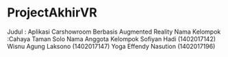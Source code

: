 # ProjectAkhirVR
Judul : Aplikasi Carshowroom Berbasis Augmented Reality
Nama Kelompok :Cahaya Taman Solo
Nama Anggota Kelompok
Sofiyan Hadi (1402017142)
Wisnu Agung Laksono (1402017147)
Yoga Effendy Nasution (1402017196)
